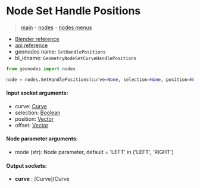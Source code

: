# Node Set Handle Positions

> [main](../structure.md) - [nodes](nodes.md) - [nodes menus](nodes_menus.md)

- [Blender reference](https://docs.blender.org/manual/en/latest/modeling/geometry_nodes/curve/set_handle_positions.html)
- [api reference](https://docs.blender.org/api/current/bpy.types.GeometryNodeSetCurveHandlePositions.html)
- geonodes name: `SetHandlePositions`
- bl_idname: `GeometryNodeSetCurveHandlePositions`

```python
from geonodes import nodes

node = nodes.SetHandlePositions(curve=None, selection=None, position=None, offset=None, mode='LEFT')
```

#### Input socket arguments:

- curve: [Curve](Curve.md)
- selection: [Boolean](Boolean.md)
- position: [Vector](Vector.md)
- offset: [Vector](Vector.md)

#### Node parameter arguments:

- mode (str): Node parameter, default = 'LEFT' in ('LEFT', 'RIGHT')

#### Output sockets:

- **curve** : [Curve](Curve

